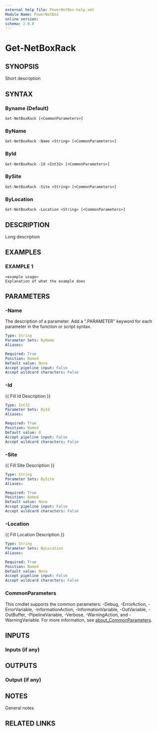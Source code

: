 ```yaml
---
external help file: PowerNetBox-help.xml
Module Name: PowerNetBox
online version:
schema: 2.0.0
---
```


# Get-NetBoxRack

## SYNOPSIS
Short description

## SYNTAX

### Byname (Default)
```
Get-NetBoxRack [<CommonParameters>]
```

### ByName
```
Get-NetBoxRack -Name <String> [<CommonParameters>]
```

### ById
```
Get-NetBoxRack -Id <Int32> [<CommonParameters>]
```

### BySite
```
Get-NetBoxRack -Site <String> [<CommonParameters>]
```

### ByLocation
```
Get-NetBoxRack -Location <String> [<CommonParameters>]
```

## DESCRIPTION
Long description

## EXAMPLES

### EXAMPLE 1
```
<example usage>
Explanation of what the example does
```

## PARAMETERS

### -Name
The description of a parameter.
Add a ".PARAMETER" keyword for each parameter in the function or script syntax.

```yaml
Type: String
Parameter Sets: ByName
Aliases:

Required: True
Position: Named
Default value: None
Accept pipeline input: False
Accept wildcard characters: False
```

### -Id
{{ Fill Id Description }}

```yaml
Type: Int32
Parameter Sets: ById
Aliases:

Required: True
Position: Named
Default value: 0
Accept pipeline input: False
Accept wildcard characters: False
```

### -Site
{{ Fill Site Description }}

```yaml
Type: String
Parameter Sets: BySite
Aliases:

Required: True
Position: Named
Default value: None
Accept pipeline input: False
Accept wildcard characters: False
```

### -Location
{{ Fill Location Description }}

```yaml
Type: String
Parameter Sets: ByLocation
Aliases:

Required: True
Position: Named
Default value: None
Accept pipeline input: False
Accept wildcard characters: False
```

### CommonParameters
This cmdlet supports the common parameters: -Debug, -ErrorAction, -ErrorVariable, -InformationAction, -InformationVariable, -OutVariable, -OutBuffer, -PipelineVariable, -Verbose, -WarningAction, and -WarningVariable. For more information, see [about_CommonParameters](http://go.microsoft.com/fwlink/?LinkID=113216).

## INPUTS

### Inputs (if any)
## OUTPUTS

### Output (if any)
## NOTES
General notes

## RELATED LINKS
